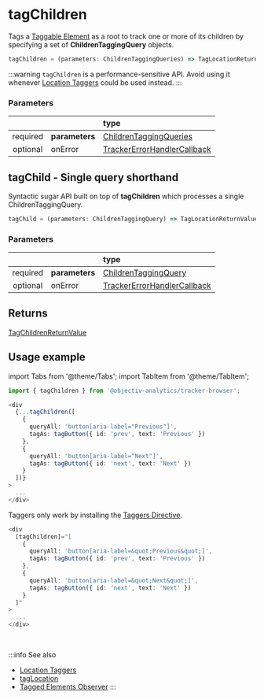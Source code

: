# tagChildren

Tags a [Taggable Element](/tracking/core-concepts/tagging.md#taggable-elements) as a root to track one or more of its children by specifying a set of **ChildrenTaggingQuery** objects.

```typescript
tagChildren = (parameters: ChildrenTaggingQueries) => TagLocationReturnValue
```

:::warning
`tagChildren` is a performance-sensitive API. Avoid using it whenever [Location Taggers](/tracking/api-reference/locationTaggers/overview.md) could be used instead.
:::

### Parameters
|          |                | type
| :-:      | :--            | :--                                                                                       
| required | **parameters** | [ChildrenTaggingQueries](/tracking/api-reference/definitions/ChildrenTaggingQueries.md)
| optional | onError        | [TrackerErrorHandlerCallback](/tracking/api-reference/definitions/TrackerErrorHandlerCallback.md)

## tagChild - Single query shorthand
Syntactic sugar API built on top of **tagChildren** which processes a single ChildrenTaggingQuery.

```typescript
tagChild = (parameters: ChildrenTaggingQuery) => TagLocationReturnValue
```

### Parameters
|          |                | type
| :-:      | :--            | :--                                                                                       
| required | **parameters** | [ChildrenTaggingQuery](/tracking/api-reference/definitions/ChildrenTaggingQuery.md)
| optional | onError        | [TrackerErrorHandlerCallback](/tracking/api-reference/definitions/TrackerErrorHandlerCallback.md)

## Returns
[TagChildrenReturnValue](/tracking/api-reference/definitions/TagChildrenReturnValue.md)

## Usage example

import Tabs from '@theme/Tabs';
import TabItem from '@theme/TabItem';

<Tabs>
  <TabItem value="react" label="React" default>

```typescript jsx
import { tagChildren } from '@objectiv-analytics/tracker-browser';
```

```typescript jsx
<div
  {...tagChildren([
    {
      queryAll: 'button[aria-label="Previous"]',
      tagAs: tagButton({ id: 'prev', text: 'Previous' })
    },
    {
      queryAll: 'button[aria-label="Next"]',
      tagAs: tagButton({ id: 'next', text: 'Next' })
    }
  ])}
>
  ...
</div>
```

  </TabItem>
  <TabItem value="angular" label="Angular">

Taggers only work by installing the [Taggers Directive](/tracking/how-to-guides/angular/getting-started.md#optional---configure-taggers-directive).

```typescript jsx
<div
  [tagChildren]="[
    {
      queryAll: 'button[aria-label=&quot;Previous&quot;]',
      tagAs: tagButton({ id: 'prev', text: 'Previous' })
    },
    {
      queryAll: 'button[aria-label=&quot;Next&quot;]',
      tagAs: tagButton({ id: 'next', text: 'Next' })
    }
  ]"
>
  ...
</div>
```

  </TabItem>
</Tabs>


<br />

:::info See also
- [Location Taggers](/tracking/api-reference/locationTaggers/overview.md)
- [tagLocation](/tracking/api-reference/locationTaggers/tagLocation.md)
- [Tagged Elements Observer](/tracking/core-concepts/trackers.md#tagged-elements-observer)
:::
